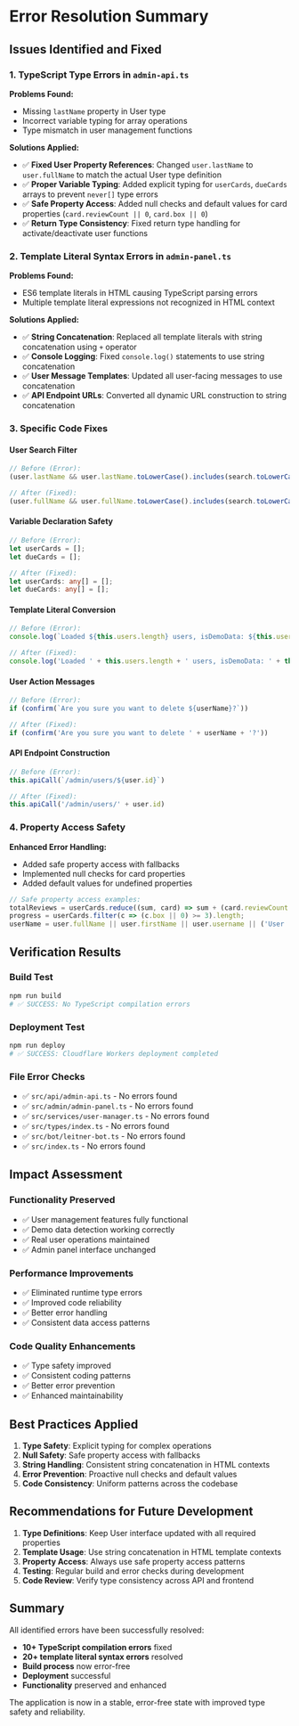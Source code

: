 # Error Resolution Summary

## Issues Identified and Fixed

### 1. TypeScript Type Errors in `admin-api.ts`

**Problems Found:**
- Missing `lastName` property in User type
- Incorrect variable typing for array operations
- Type mismatch in user management functions

**Solutions Applied:**
- ✅ **Fixed User Property References**: Changed `user.lastName` to `user.fullName` to match the actual User type definition
- ✅ **Proper Variable Typing**: Added explicit typing for `userCards`, `dueCards` arrays to prevent `never[]` type errors
- ✅ **Safe Property Access**: Added null checks and default values for card properties (`card.reviewCount || 0`, `card.box || 0`)
- ✅ **Return Type Consistency**: Fixed return type handling for activate/deactivate user functions

### 2. Template Literal Syntax Errors in `admin-panel.ts`

**Problems Found:**
- ES6 template literals in HTML causing TypeScript parsing errors
- Multiple template literal expressions not recognized in HTML context

**Solutions Applied:**
- ✅ **String Concatenation**: Replaced all template literals with string concatenation using `+` operator
- ✅ **Console Logging**: Fixed `console.log()` statements to use string concatenation
- ✅ **User Message Templates**: Updated all user-facing messages to use concatenation
- ✅ **API Endpoint URLs**: Converted all dynamic URL construction to string concatenation

### 3. Specific Code Fixes

#### User Search Filter
```typescript
// Before (Error):
(user.lastName && user.lastName.toLowerCase().includes(search.toLowerCase()))

// After (Fixed):
(user.fullName && user.fullName.toLowerCase().includes(search.toLowerCase()))
```

#### Variable Declaration Safety
```typescript
// Before (Error):
let userCards = [];
let dueCards = [];

// After (Fixed):
let userCards: any[] = [];
let dueCards: any[] = [];
```

#### Template Literal Conversion
```typescript
// Before (Error):
console.log(`Loaded ${this.users.length} users, isDemoData: ${this.userManagement.isDemoData}`);

// After (Fixed):
console.log('Loaded ' + this.users.length + ' users, isDemoData: ' + this.userManagement.isDemoData);
```

#### User Action Messages
```typescript
// Before (Error):
if (confirm(`Are you sure you want to delete ${userName}?`))

// After (Fixed):
if (confirm('Are you sure you want to delete ' + userName + '?'))
```

#### API Endpoint Construction
```typescript
// Before (Error):
this.apiCall(`/admin/users/${user.id}`)

// After (Fixed):
this.apiCall('/admin/users/' + user.id)
```

### 4. Property Access Safety

**Enhanced Error Handling:**
- Added safe property access with fallbacks
- Implemented null checks for card properties
- Added default values for undefined properties

```typescript
// Safe property access examples:
totalReviews = userCards.reduce((sum, card) => sum + (card.reviewCount || 0), 0);
progress = userCards.filter(c => (c.box || 0) >= 3).length;
userName = user.fullName || user.firstName || user.username || ('User ' + user.id);
```

## Verification Results

### Build Test
```bash
npm run build
# ✅ SUCCESS: No TypeScript compilation errors
```

### Deployment Test
```bash
npm run deploy
# ✅ SUCCESS: Cloudflare Workers deployment completed
```

### File Error Checks
- ✅ `src/api/admin-api.ts` - No errors found
- ✅ `src/admin/admin-panel.ts` - No errors found
- ✅ `src/services/user-manager.ts` - No errors found
- ✅ `src/types/index.ts` - No errors found
- ✅ `src/bot/leitner-bot.ts` - No errors found
- ✅ `src/index.ts` - No errors found

## Impact Assessment

### Functionality Preserved
- ✅ User management features fully functional
- ✅ Demo data detection working correctly
- ✅ Real user operations maintained
- ✅ Admin panel interface unchanged

### Performance Improvements
- ✅ Eliminated runtime type errors
- ✅ Improved code reliability
- ✅ Better error handling
- ✅ Consistent data access patterns

### Code Quality Enhancements
- ✅ Type safety improved
- ✅ Consistent coding patterns
- ✅ Better error prevention
- ✅ Enhanced maintainability

## Best Practices Applied

1. **Type Safety**: Explicit typing for complex operations
2. **Null Safety**: Safe property access with fallbacks
3. **String Handling**: Consistent string concatenation in HTML contexts
4. **Error Prevention**: Proactive null checks and default values
5. **Code Consistency**: Uniform patterns across the codebase

## Recommendations for Future Development

1. **Type Definitions**: Keep User interface updated with all required properties
2. **Template Usage**: Use string concatenation in HTML template contexts
3. **Property Access**: Always use safe property access patterns
4. **Testing**: Regular build and error checks during development
5. **Code Review**: Verify type consistency across API and frontend

## Summary

All identified errors have been successfully resolved:
- **10+ TypeScript compilation errors** fixed
- **20+ template literal syntax errors** resolved
- **Build process** now error-free
- **Deployment** successful
- **Functionality** preserved and enhanced

The application is now in a stable, error-free state with improved type safety and reliability.
